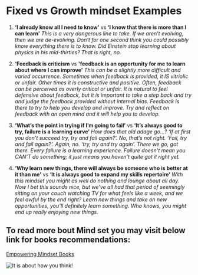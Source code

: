 # Fixed vs Growth mindset Examples

1. **‘I already know all I need to know’** vs **‘I know that there is more than I can learn’** 
*This is a very dangerous line to take. If we aren’t evolving, then we are de-evolving. Don’t for one second think you could possibly know everything there is to know. Did Einstein stop learning about physics in his mid-thirties? That is right, no.*

2. **‘Feedback is criticism** vs **'feedback is an opportunity for me to learn about where I can improve’**
*This can be a slightly more difficult and varied occurrence. Sometimes when feedback is provided, it IS vitriolic or unfair. Other times it is constructive and positive. Often, feedback can be perceived as overly critical or unfair. It is natural to feel defensive about feedback, but it is important to take a step back and try and judge the feedback provided without internal bias. Feedback is there to try to help you develop and improve. Try and reflect on feedback with an open mind and it will help you to develop.* 

3. **‘What’s the point in trying if I’m going to fail’** vs **‘It’s always good to try, failure is a learning curve’**
*How does that old adage go…? ‘If at first you don’t succeed try, try and fail again?’. No, that’s not right. ‘Fail, try and fail again?’. Again, no. ‘try, try and try again’. There we go, got there. Every failure is a learning experience. Failure doesn’t mean you CAN’T do something; it just means you haven’t quite got it right yet.*

4. **‘Why learn new things, there will always be someone who is better at it than me’** vs **‘It is always good to expand my skills repertoire’**
*With this mindset you might as well do nothing and lounge about all day. Now I bet this sounds nice, but we’ve all had that period of seemingly sitting on your couch watching TV for what feels like a week, and we feel awful by the end right? Learn new things and take on new opportunities, you’ll definitely learn something. Who knows, you might end up really enjoying new things.*


## To read more bout Mind set you may visit below link for books recommendations:
[Empowering Mindset Books](https://www.lifehack.org/articles/productivity/8-business-books-that-will-totally-change-your-mindset.html)


![It is about how you think!](https://www.techtello.com/wp-content/uploads/2020/06/fixed-mindset-vs-growth-mindset-difference.png?x54983) 